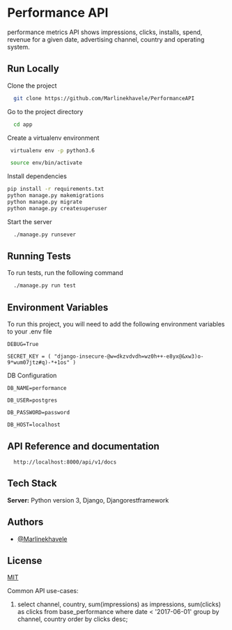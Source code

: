 # Performance API

performance metrics API shows impressions, clicks, installs, spend, revenue for a given date, advertising channel, country and operating system.

## Run Locally

Clone the project

```bash
  git clone https://github.com/Marlinekhavele/PerformanceAPI
```

Go to the project directory

```bash
  cd app
```

Create a virtualenv environment

```bash
 virtualenv env -p python3.6

 source env/bin/activate

```

Install dependencies

```bash
pip install -r requirements.txt
python manage.py makemigrations
python manage.py migrate
python manage.py createsuperuser

```

Start the server

```bash
  ./manage.py runsever
```

## Running Tests

To run tests, run the following command

```bash
  ./manage.py run test
```

## Environment Variables

To run this project, you will need to add the following environment variables to your .env file

`DEBUG=True`

`SECRET_KEY = ( "django-insecure-@w=dkzvdvdh=wz0h++-e8yx@&xw3)o-9*wum07jtz#q)-*+1os" )`

DB Configuration

`DB_NAME=performance`

`DB_USER=postgres`

`DB_PASSWORD=password`

`DB_HOST=localhost`

## API Reference and documentation

```http
  http://localhost:8000/api/v1/docs
```

## Tech Stack

**Server:** Python version 3, Django, Djangorestframework

## Authors

- [@Marlinekhavele](https://github.com/Marlinekhavele/)

## License

[MIT](https://choosealicense.com/licenses/mit/)

Common API use-cases:

1. select channel, country, sum(impressions) as impressions, sum(clicks) as clicks from base_performance where date < '2017-06-01' group by channel, country order by clicks desc;
